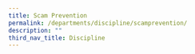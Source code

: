 ```yaml
---
title: Scam Prevention
permalink: /departments/discipline/scamprevention/
description: ""
third_nav_title: Discipline
---
```


